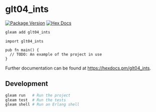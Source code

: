 # glt04_ints

[![Package Version](https://img.shields.io/hexpm/v/glt04_ints)](https://hex.pm/packages/glt04_ints)
[![Hex Docs](https://img.shields.io/badge/hex-docs-ffaff3)](https://hexdocs.pm/glt04_ints/)

```sh
gleam add glt04_ints
```
```gleam
import glt04_ints

pub fn main() {
  // TODO: An example of the project in use
}
```

Further documentation can be found at <https://hexdocs.pm/glt04_ints>.

## Development

```sh
gleam run   # Run the project
gleam test  # Run the tests
gleam shell # Run an Erlang shell
```

